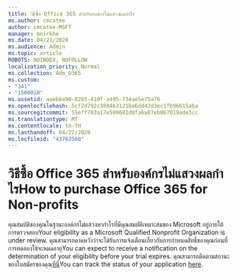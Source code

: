 ```yaml
---
title: วิธีซื้อ Office 365 สําหรับองค์กรไม่แสวงผลกําไร
ms.author: cmcatee
author: cmcatee-MSFT
manager: mnirkhe
ms.date: 04/21/2020
ms.audience: Admin
ms.topic: article
ROBOTS: NOINDEX, NOFOLLOW
localization_priority: Normal
ms.collection: Adm_O365
ms.custom:
- "341"
- "1500010"
ms.assetid: aaeb8a90-8265-410f-a495-734ae5e75a76
ms.openlocfilehash: 5cf2d792c3884b3121ba6dd42d3ec1fb96615aba
ms.sourcegitcommit: 55eff703a17e500681d8fa6a87eb067019ade3cc
ms.translationtype: MT
ms.contentlocale: th-TH
ms.lasthandoff: 04/22/2020
ms.locfileid: "43763560"
---
```

# <a name="how-to-purchase-office-365-for-non-profits"></a><span data-ttu-id="23fb2-102">วิธีซื้อ Office 365 สําหรับองค์กรไม่แสวงผลกําไร</span><span class="sxs-lookup"><span data-stu-id="23fb2-102">How to purchase Office 365 for Non-profits</span></span>

<span data-ttu-id="23fb2-103">คุณสมบัติของคุณในฐานะองค์กรไม่แสวงหากําไรที่มีคุณสมบัติเหมาะสมของ Microsoft อยู่ภายใต้การตรวจสอบ</span><span class="sxs-lookup"><span data-stu-id="23fb2-103">Your eligibility as a Microsoft Qualified Nonprofit Organization is under review.</span></span> <span data-ttu-id="23fb2-104">คุณสามารถคาดหวังว่าจะได้รับการแจ้งเตือนเกี่ยวกับการกําหนดสิทธิ์ของคุณก่อนที่การทดลองใช้จะหมดอายุ</span><span class="sxs-lookup"><span data-stu-id="23fb2-104">You can expect to receive a notification on the determination of your eligibility before your trial expires.</span></span> <span data-ttu-id="23fb2-105">คุณสามารถติดตามสถานะของใบสมัครของคุณ[ที่นี่](https://eligibilityweb.azurewebsites.net/)</span><span class="sxs-lookup"><span data-stu-id="23fb2-105">You can track the status of your application [here](https://eligibilityweb.azurewebsites.net/).</span></span>